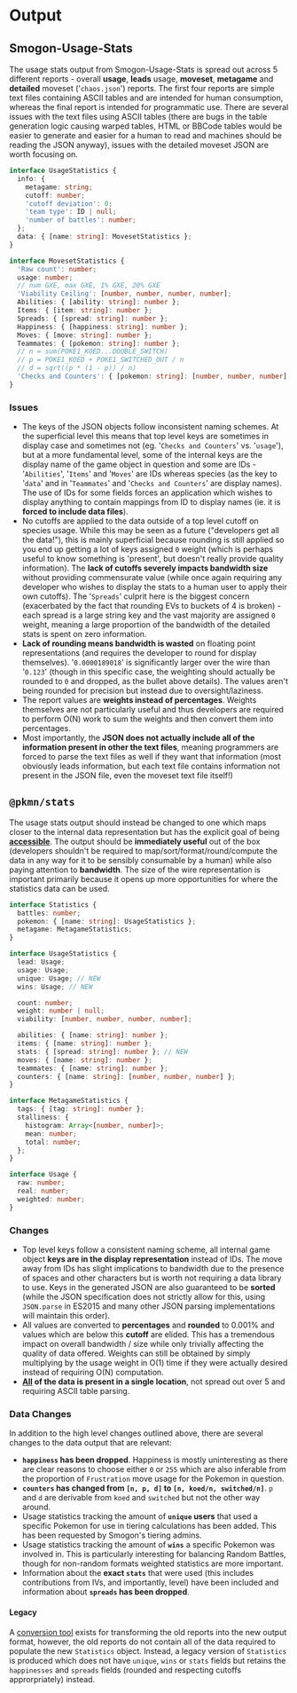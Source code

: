 # Output

## Smogon-Usage-Stats

The usage stats output from Smogon-Usage-Stats is spread out across 5 different reports - overall
**usage**, **leads** usage, **moveset**, **metagame** and **detailed** moveset ('`chaos.json`')
reports. The first four reports are simple text files containing ASCII tables and are intended for
human consumption, whereas the final report is intended for programmatic use. There are several
issues with the text files using ASCII tables (there are bugs in the table generation logic causing
warped tables, HTML or BBCode tables would be easier to generate and easier for a human to read and
machines should be reading the JSON anyway), issues with the detailed moveset JSON are worth
focusing on.

```ts
interface UsageStatistics {
  info: {
    metagame: string;
    cutoff: number;
    'cutoff deviation': 0;
    'team type': ID | null;
    'number of battles': number;
  };
  data: { [name: string]: MovesetStatistics };
}

interface MovesetStatistics {
  'Raw count': number;
  usage: number;
  // num GXE, max GXE, 1% GXE, 20% GXE
  'Viability Ceiling': [number, number, number, number];
  Abilities: { [ability: string]: number };
  Items: { [item: string]: number };
  Spreads: { [spread: string]: number };
  Happiness: { [happiness: string]: number };
  Moves: { [move: string]: number };
  Teammates: { [pokemon: string]: number };
  // n = sum(POKE1_KOED...DOUBLE_SWITCH)
  // p = POKE1_KOED + POKE1_SWITCHED_OUT / n
  // d = sqrt((p * (1 - p)) / n)
  'Checks and Counters': { [pokemon: string]: [number, number, number] };
}
```

### Issues

- The keys of the JSON objects follow inconsistent naming schemes. At the superficial level this
  means that top level keys are sometimes in display case and sometimes not (eg. '`Checks and
  Counters`' vs. '`usage`'), but at a more fundamental level, some of the internal keys are the
  display name of the game object in question and some are IDs - '`Abilities`', '`Items`' and
  '`Moves`' are IDs whereas species (as the key to '`data`' and in '`Teammates`' and '`Checks and
  Counters`' are display names). The use of IDs for some fields forces an application which wishes
  to display anything to contain mappings from ID to display names (ie. it is **forced to include
  data files**).
- No cutoffs are applied to the data outside of a top level cutoff on species usage. While this may
  be seen as a future ("developers get all the data!"), this is mainly superficial because rounding
  is still applied so you end up getting a lot of keys assigned `0` weight (which is perhaps useful
  to know something is 'present', but doesn't really provide quality information). The **lack of
  cutoffs severely impacts bandwidth size** without providing commensurate value (while once again
  requiring any developer who wishes to display the stats to a human user to apply their own
  cutoffs). The '`Spreads`' culprit here is the biggest concern (exacerbated by the fact that
  rounding EVs to buckets of 4 is broken) - each spread is a large string key and the vast majority
  are assigned `0` weight, meaning a large proportion of the bandwidth of the detailed stats is
  spent on zero information.
- **Lack of rounding means bandwidth is wasted** on floating point representations (and requires the
  developer to round for display themselves). '`0.0000189018`' is significantly larger over the wire
  than '`0.123`' (though in this specific case, the weighting should actually be rounded to `0` and
  dropped, as the bullet above details). The values aren't being rounded for precision but instead
  due to oversight/laziness.
- The report values are **weights instead of percentages**. Weights themselves are not particularly
  useful and thus developers are required to perform O(N) work to sum the weights and then convert
  them into percentages.
- Most importantly, the **JSON does not actually include all of the information present in other the
  text files**, meaning programmers are forced to parse the text files as well if they want that
  information (most obviously leads information, but each text file contains information not present
  in the JSON file, even the moveset text file itself!)

## `@pkmn/stats`

The usage stats output should instead be changed to one which maps closer to the internal data
representation but has the explicit goal of being **<ins>accessible</ins>**. The output should be
**immediately useful** out of the box (developers shouldn't be required to
map/sort/format/round/compute the data in any way for it to be sensibly consumable by a human) while
also paying attention to **bandwidth**. The size of the wire representation is important primarily
because it opens up more opportunities for where the statistics data can be used.

```ts
interface Statistics {
  battles: number;
  pokemon: { [name: string]: UsageStatistics };
  metagame: MetagameStatistics;
}

interface UsageStatistics {
  lead: Usage;
  usage: Usage;
  unique: Usage; // NEW
  wins: Usage; // NEW

  count: number;
  weight: number | null;
  viability: [number, number, number, number];

  abilities: { [name: string]: number };
  items: { [name: string]: number };
  stats: { [spread: string]: number }; // NEW
  moves: { [name: string]: number };
  teammates: { [name: string]: number };
  counters: { [name: string]: [number, number, number] };
}

interface MetagameStatistics {
  tags: { [tag: string]: number };
  stalliness: {
    histogram: Array<[number, number]>;
    mean: number;
    total: number;
  };
}

interface Usage {
  raw: number;
  real: number;
  weighted: number;
}
```

### Changes

- Top level keys follow a consistent naming scheme, all internal game object **keys are in the
  display representation** instead of IDs. The move away from IDs has slight implications to
  bandwidth due to the presence of spaces and other characters but is worth not requiring a data
  library to use. Keys in the generated JSON are also guaranteed to be **sorted** (while the JSON
  specification does not strictly allow for this, using `JSON.parse` in ES2015 and many other JSON
  parsing implementations will maintain this order).
- All values are converted to **percentages** and **rounded** to 0.001% and values which are below
  this **cutoff** are elided. This has a tremendous impact on overall bandwidth / size while only
  trivially affecting the quality of data offered. Weights can still be obtained by simply
  multiplying by the usage weight in O(1) time if they were actually desired instead of requiring
  O(N) computation.
- **<ins>All</ins> of the data is present in a single location**, not spread out over 5 and
  requiring ASCII table parsing.

### Data Changes

In addition to the high level changes outlined above, there are several changes to the data output
that are relevant:

- **`happiness` has been dropped**. Happiness is mostly uninteresting as there are clear reasons to
  choose either `0` or `255` which are also inferable from the proportion of `Frustration` move
  usage for the Pokemon in question.
- **`counters` has changed from `[n, p, d]` to `[n, koed/n, switched/n]`**. `p` and `d` are
  derivable from `koed` and `switched` but not the other way around.
- Usage statistics tracking the amount of **`unique` users** that used a specific Pokemon for use in
  tiering calculations has been added. This has been requested by Smogon's tiering admins.
- Usage statistics tracking the amount of **`wins`** a specific Pokemon was involved in. This is
  particularly interesting for balancing Random Battles, though for non-random formats weighted
  statistics are more important.
- Information about the **exact `stats`** that were used (this includes contributions from IVs, and
  importantly, level) have been included and information about **`spreads` has been dropped**.

#### Legacy

A [conversion tool](convert) exists for transforming the old reports into the new output format,
however, the old reports do not contain all of the data required to populate the new `Statistics`
object. Instead, a legacy version of `Statistics` is produced which does not have `unique`, `wins`
or `stats` fields but retains the `happinesses` and `spreads` fields (rounded and respecting
cutoffs approrpriately) instead.
